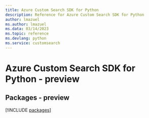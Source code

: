 ```yaml
---
title: Azure Custom Search SDK for Python
description: Reference for Azure Custom Search SDK for Python
author: lmazuel
ms.author: lmazuel
ms.data: 03/14/2023
ms.topic: reference
ms.devlang: python
ms.service: customsearch
---
```

# Azure Custom Search SDK for Python - preview
## Packages - preview
[!INCLUDE [packages](custom-search-index.md)]
